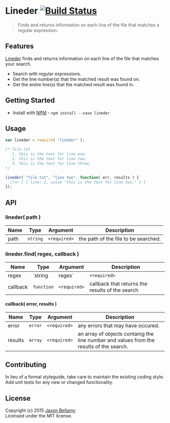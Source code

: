 # Lineder [![Build Status](https://travis-ci.org/jasonbellamy/lineder.png?branch=master)](https://travis-ci.org/jasonbellamy/lineder)

> Finds and returns information on each line of the file that matches a regular expression.


## Features
[Lineder](https://github.com/jasonbellamy/lineder) finds and returns information on each line of the file that matches your search.

- Search with regular expressions.
- Get the line number(s) that the matched result was found on.
- Get the entire line(s) that the matched result was found in.


## Getting Started

- Install with [NPM](https://www.npmjs.org/) - `npm install --save lineder`


## Usage

```javascript
var lineder = require( "lineder" );

/* file.txt
   1. this is the text for line one.
   2. this is the text for line two.
   3. this is the text for line three.
*/

lineder( "file.txt", "line two", function( err, results ) {
  //=> [ { line: 2, value "this is the text for line two." } ]
});
```


## API

### lineder( path )

Name   | Type     | Argument     | Description
-------|----------|--------------|------------
path   | `string` | `<required>` | the path of the file to be searched.

### lineder.find( regex, callback )

Name     | Type           | Argument     | Description
---------|----------------|--------------|------------
regex    | `string|regex` | `<required>` | a string or regular expression to search the file for.
callback | `function`     | `<required>` | callback that returns the results of the search

#### callback( error, results )

Name     | Type       | Argument     | Description
---------|------------|--------------|------------
error    | `error`    | `<required>` | any errors that may have occured.
results  | `array`    | `<required>` | an array of objects containg the line number and values from the results of the search.


## Contributing
In lieu of a formal styleguide, take care to maintain the existing coding style. Add unit tests for any new or changed functionality.


## License
Copyright (c) 2015 [Jason Bellamy ](http://jasonbellamy.com)  
Licensed under the MIT license.
